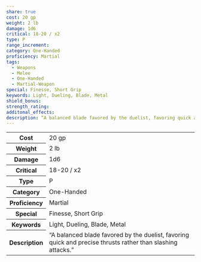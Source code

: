 ```yaml
---
share: true
cost: 20 gp
weight: 2 lb
damage: 1d6
critical: 18-20 / x2
type: P
range_increment: 
category: One-Handed
proficiency: Martial
tags:
  - Weapons
  - Melee
  - One-Handed
  - Martial-Weapon
special: Finesse, Short Grip
keywords: Light, Dueling, Blade, Metal
shield_bonus: 
strength_rating: 
additonal_effects: 
description: “A balanced blade favored by the duelist, favoring quick and precise thrusts rather than slashing attacks.”
---
```


<p><span style="overflow-x: auto;"><table><tbody><tr><th>Cost</th><td>20 gp</td></tr><tr><th>Weight</th><td>2 lb</td></tr><tr><th>Damage</th><td>1d6</td></tr><tr><th>Critical</th><td>18-20 / x2</td></tr><tr><th>Type</th><td>P</td></tr><tr><th>Category</th><td>One-Handed</td></tr><tr><th>Proficiency</th><td>Martial</td></tr><tr><th>Special</th><td>Finesse, Short Grip</td></tr><tr><th>Keywords</th><td>Light, Dueling, Blade, Metal</td></tr><tr><th>Description</th><td>“A balanced blade favored by the duelist, favoring quick and precise thrusts rather than slashing attacks.”</td></tr></tbody></table></span></p>
